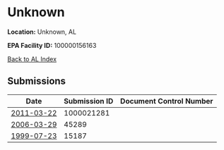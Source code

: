 # Unknown

**Location:** Unknown, AL

**EPA Facility ID:** 100000156163

[Back to AL Index](../../index.md)

## Submissions

| Date | Submission ID | Document Control Number |
|------|--------------|-------------------------|
| [2011-03-22](submissions/1000021281.md) | 1000021281 |  |
| [2006-03-29](submissions/45289.md) | 45289 |  |
| [1999-07-23](submissions/15187.md) | 15187 |  |

